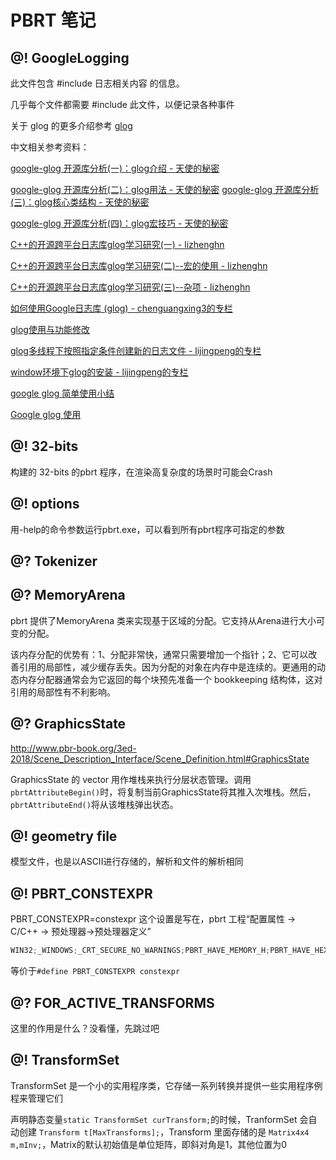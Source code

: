 # PBRT 笔记

## @! GoogleLogging

此文件包含 #include 日志相关内容 的信息。

几乎每个文件都需要 #include 此文件，以便记录各种事件

关于 glog 的更多介绍参考 [glog](../src/ext/glog/doc/glog.html)

中文相关参考资料：

[google-glog 开源库分析(一)：glog介绍 - 天使的秘密](http://www.cnblogs.com/davidyang2415/p/3861109.html)

[google-glog 开源库分析(二)：glog用法 - 天使的秘密](http://www.cnblogs.com/davidyang2415/p/3861112.html)
[google-glog 开源库分析(三)：glog核心类结构 - 天使的秘密](http://www.cnblogs.com/davidyang2415/p/3861118.html)

[google-glog 开源库分析(四)：glog宏技巧 - 天使的秘密](http://www.cnblogs.com/davidyang2415/p/3861120.html)

[C++的开源跨平台日志库glog学习研究(一) - lizhenghn](http://www.cnblogs.com/lizhenghn/p/3704749.html)

[C++的开源跨平台日志库glog学习研究(二)--宏的使用 - lizhenghn](http://www.cnblogs.com/lizhenghn/archive/2014/05/03/3705410.html)

[C++的开源跨平台日志库glog学习研究(三)--杂项 - lizhenghn](
http://www.cnblogs.com/lizhenghn/p/3720508.html)

[如何使用Google日志库 (glog) - chenguangxing3的专栏](http://blog.csdn.net/chenguangxing3/article/details/17150069)

[glog使用与功能修改](http://www.cppfans.org/1566.html)

[glog多线程下按照指定条件创建新的日志文件 - lijingpeng的专栏](
http://blog.csdn.net/lijingpengchina/article/details/9050539)

[window环境下glog的安装 - lijingpeng的专栏](http://blog.csdn.net/lijingpengchina/article/details/9047777)

[google glog 简单使用小结](https://www.jianshu.com/p/762b9602e07b)

[Google glog 使用](https://www.cnblogs.com/zhoug2020/p/5884598.html)



## @! 32-bits

构建的 32-bits 的pbrt 程序，在渲染高复杂度的场景时可能会Crash



## @! options 

用-help的命令参数运行pbrt.exe，可以看到所有pbrt程序可指定的参数

## @? Tokenizer



##  @? MemoryArena

pbrt 提供了MemoryArena 类来实现基于区域的分配。它支持从Arena进行大小可变的分配。

该内存分配的优势有：1、分配非常快，通常只需要增加一个指针；2、它可以改善引用的局部性，减少缓存丢失。因为分配的对象在内存中是连续的。更通用的动态内存分配器通常会为它返回的每个块预先准备一个 bookkeeping 结构体，这对引用的局部性有不利影响。

## @? GraphicsState 

http://www.pbr-book.org/3ed-2018/Scene_Description_Interface/Scene_Definition.html#GraphicsState

GraphicsState 的 vector 用作堆栈来执行分层状态管理。调用`pbrtAttributeBegin()`时，将复制当前GraphicsState将其推入次堆栈。然后，`pbrtAttributeEnd()`将从该堆栈弹出状态。

## @! geometry file

模型文件，也是以ASCII进行存储的，解析和文件的解析相同



## @! PBRT_CONSTEXPR

PBRT_CONSTEXPR=constexpr 这个设置是写在，pbrt 工程“配置属性 -> C/C++ -> 预处理器->预处理器定义”

```C++
WIN32;_WINDOWS;_CRT_SECURE_NO_WARNINGS;PBRT_HAVE_MEMORY_H;PBRT_HAVE_HEX_FP_CONSTANTS;PBRT_HAVE_BINARY_CONSTANTS;PBRT_HAVE_CONSTEXPR;PBRT_CONSTEXPR=constexpr;PBRT_HAVE_ALIGNAS;PBRT_HAVE_ALIGNOF;PBRT_HAVE_NONPOD_IN_UNIONS;PBRT_NOINLINE=__declspec(noinline);PBRT_HAVE__ALIGNED_MALLOC;PBRT_THREAD_LOCAL=thread_local;GOOGLE_GLOG_DLL_DECL=;PTEX_STATIC;CMAKE_INTDIR="Debug";%(PreprocessorDefinitions)
```

等价于`#define PBRT_CONSTEXPR constexpr`



## @? FOR_ACTIVE_TRANSFORMS

这里的作用是什么？没看懂，先跳过吧



## @! TransformSet

TransformSet 是一个小的实用程序类，它存储一系列转换并提供一些实用程序例程来管理它们

声明静态变量`static TransformSet curTransform;`的时候，TranformSet 会自动创建 `Transform t[MaxTransforms];`，Transform 里面存储的是 `Matrix4x4 m,mInv;`，Matrix的默认初始值是单位矩阵，即斜对角是1，其他位置为0